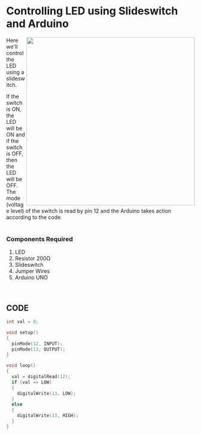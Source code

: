 <h1>Controlling LED using Slideswitch and Arduino</h1>

<div>
  <img width=450 align=right src="https://github.com/Zayd1602/Dive-into-Electronics/blob/main/Basics%20of%20Arduino/Controlling%20LED%20using%20Slideswitch%20and%20Arduino/circuit.jpg">
  <p>Here we'll control the LED using a slideswitch. 
  </p>
  <p>If the switch is ON, the LED will be ON and if the switch is OFF, then the LED will be OFF. The mode (voltage level) of the switch is read by pin 12 and the Arduino takes action according to the code.<br><br>
    
  </p>
  
  <h3>Components Required</h3>
  <ol>
    <li>LED</li>
    <li>Resistor 200Ω</li>
    <li>Slideswitch</li>
    <li>Jumper Wires</li>
    <li>Arduino UNO</li>
  </ol>
</div>
<br>
  
## CODE
```C++
int val = 0;

void setup()
{
  pinMode(12, INPUT);
  pinMode(13, OUTPUT);
}

void loop()
{
  val = digitalRead(12);
  if (val == LOW) 
  {
    digitalWrite(13, LOW);
  }
  else 
  {
    digitalWrite(13, HIGH);
  }
}
```
